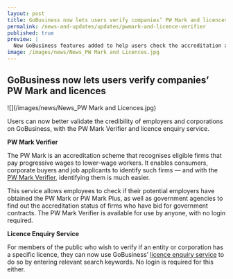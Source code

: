 ```yaml
---
layout: post
title: GoBusiness now lets users verify companies’ PW Mark and licences
permalink: /news-and-updates/updates/pwmark-and-licence-verifier
published: true
preview: |
  New GoBusiness features added to help users check the accreditation and licensing status of an entity.
image: /images/news/News_PW Mark and Licences.jpg
---
```


## GoBusiness now lets users verify companies’ PW Mark and licences

![](/images/news/News_PW Mark and Licences.jpg)

Users can now better validate the credibility of employers and corporations on GoBusiness, with the PW Mark Verifier and licence enquiry service.

**PW Mark Verifier**

The PW Mark is an accreditation scheme that recognises eligible firms that pay progressive wages to lower-wage workers. It enables consumers, corporate buyers and job applicants to identify such firms — and with the [PW Mark Verifier](https://dashboard.gobusiness.gov.sg/verify-licence), identifying them is much easier.

This service allows employees to check if their potential employers have obtained the PW Mark or PW Mark Plus, as well as government agencies to find out the accreditation status of firms who have bid for government contracts. The PW Mark Verifier is available for use by anyone, with no login required.

**Licence Enquiry Service**

For members of the public who wish to verify if an entity or corporation has a specific licence, they can now use GoBusiness’ [licence enquiry service](https://dashboard.gobusiness.gov.sg/verify-accreditation) to do so by entering relevant search keywords. No login is required for this either.
